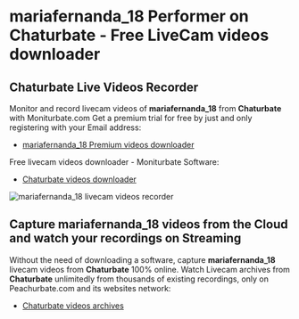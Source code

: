 # mariafernanda_18 Performer on Chaturbate - Free LiveCam videos downloader

## Chaturbate Live Videos Recorder

Monitor and record livecam videos of **mariafernanda_18** from **Chaturbate** with Moniturbate.com
Get a premium trial for free by just and only registering with your Email address:
* [mariafernanda_18 Premium videos downloader](https://moniturbate.com/request-demo-licence-key.html)

Free livecam videos downloader - Moniturbate Software:
* [Chaturbate videos downloader](https://moniturbate.com/moniturbate-download-software.html)

![mariafernanda_18 livecam videos recorder](https://peachurnet.com/templates/moniturbate-software.png)


## Capture mariafernanda_18 videos from the Cloud and watch your recordings on Streaming

Without the need of downloading a software, capture **mariafernanda_18** livecam videos from **Chaturbate** 100% online.
Watch Livecam archives from **Chaturbate** unlimitedly from thousands of existing recordings, only on Peachurbate.com and its websites network:
* [Chaturbate videos archives](https://peachurnet.com/)